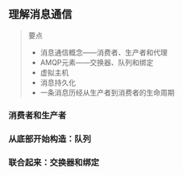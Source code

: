 
## 理解消息通信

> 要点
> - 消息通信概念——消费者、生产者和代理
> - AMQP元素——交换器、队列和绑定
> - 虚拟主机
> - 消息持久化
> - 一条消息历经从生产者到消费者的生命周期

### 消费者和生产者

### 从底部开始构造：队列

### 联合起来：交换器和绑定

